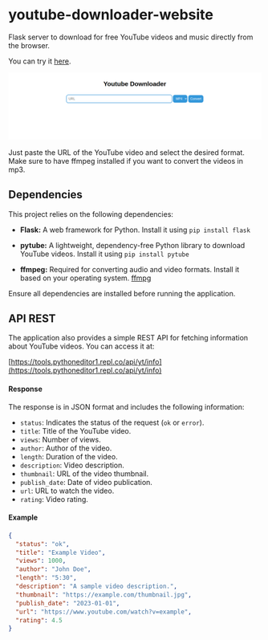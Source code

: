 # youtube-downloader-website

Flask server to download for free YouTube videos and music directly from the browser.

You can try it [here](https://tools.pythoneditor1.repl.co/youtube).



![screenshot](images/screenshot.png)

Just paste the URL of the YouTube video and select the desired format. Make sure to have ffmpeg installed if you want to convert the videos in mp3.

## Dependencies

This project relies on the following dependencies:

- **Flask:** A web framework for Python. Install it using ```pip install flask```
- **pytube:** A lightweight, dependency-free Python library to download YouTube videos. Install it using ```pip install pytube```
  
- **ffmpeg:** Required for converting audio and video formats. Install it based on your operating system. [ffmpg](https://www.ffmpeg.org/download.html)

Ensure all dependencies are installed before running the application.


## API REST

The application also provides a simple REST API for fetching information about YouTube videos. You can access it at:

[https://tools.pythoneditor1.repl.co/api/yt/info](https://tools.pythoneditor1.repl.co/api/yt/info)



#### Response

The response is in JSON format and includes the following information:

- `status`: Indicates the status of the request (`ok` or `error`).
- `title`: Title of the YouTube video.
- `views`: Number of views.
- `author`: Author of the video.
- `length`: Duration of the video.
- `description`: Video description.
- `thumbnail`: URL of the video thumbnail.
- `publish_date`: Date of video publication.
- `url`: URL to watch the video.
- `rating`: Video rating.

#### Example

```json
{
  "status": "ok",
  "title": "Example Video",
  "views": 1000,
  "author": "John Doe",
  "length": "5:30",
  "description": "A sample video description.",
  "thumbnail": "https://example.com/thumbnail.jpg",
  "publish_date": "2023-01-01",
  "url": "https://www.youtube.com/watch?v=example",
  "rating": 4.5
}
```

